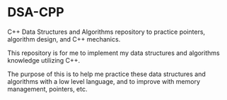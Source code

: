 # DSA-CPP
C++ Data Structures and Algorithms repository to practice pointers, algorithm design, and C++ mechanics.

This repository is for me to implement my data structures and algorithms knowledge utilizing C++.

The purpose of this is to help me practice these data structures and algorithms with a low level language, and to improve 
with memory management, pointers, etc.
